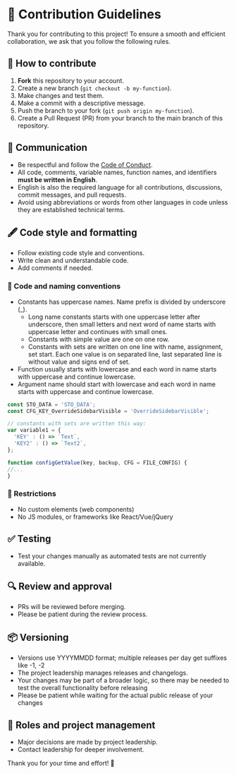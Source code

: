 # 📘 Contribution Guidelines

Thank you for contributing to this project! To ensure a smooth and efficient collaboration, we ask that you follow the following rules.

## 🔧 How to contribute

1. **Fork** this repository to your account.
2. Create a new branch (`git checkout -b my-function`).
3. Make changes and test them.
4. Make a commit with a descriptive message.
5. Push the branch to your fork (`git push origin my-function`).
6. Create a Pull Request (PR) from your branch to the main branch of this repository.

## 💬 Communication

- Be respectful and follow the [Code of Conduct](CODE_OF_CONDUCT.md).
- All code, comments, variable names, function names, and identifiers **must be written in English**.
- English is also the required language for all contributions, discussions, commit messages, and pull requests.
- Avoid using abbreviations or words from other languages in code unless they are established technical terms.

## 🖋️ Code style and formatting

- Follow existing code style and conventions.
- Write clean and understandable code.
- Add comments if needed.

### 📐 Code and naming conventions

- Constants has uppercase names. Name prefix is divided by underscore (_). 
  - Long name constants starts with one uppercase letter after underscore, then small letters and next word of name starts with uppercase letter and continues with small ones. 
  - Constants with simple value are one on one row.
  - Constants with sets are written on one line with name, assignment, set start. Each one value is on separated line, last separated line is without value and signs end of set.
- Function usually starts with lowercase and each word in name starts with uppercase and continue lowercase. 
- Argument name should start with lowercase and each word in name starts with uppercase and continue lowercase.

```javascript
const STO_DATA = 'STO_DATA';
const CFG_KEY_OverrideSidebarVisible = 'OverrideSidebarVisible';

// constants with sets are written this way:
var variable1 = {
  'KEY' : () => `Text`,
  'KEY2' : () => `Text2`,
};

function configGetValue(key, backup, CFG = FILE_CONFIG) {
//...
}
```

### 🚫 Restrictions

- No custom elements (web components)
- No JS modules, or frameworks like React/Vue/jQuery

## ✅ Testing

- Test your changes manually as automated tests are not currently available.

## 🔍 Review and approval

- PRs will be reviewed before merging.
- Please be patient during the review process.

## 📦 Versioning

- Versions use YYYYMMDD format; multiple releases per day get suffixes like -1, -2
- The project leadership manages releases and changelogs.
- Your changes may be part of a broader logic, so there may be needed to test the overall functionality before releasing
- Please be patient while waiting for the actual public release of your changes

## 🎯 Roles and project management

- Major decisions are made by project leadership.
- Contact leadership for deeper involvement.

Thank you for your time and effort! 🙌
